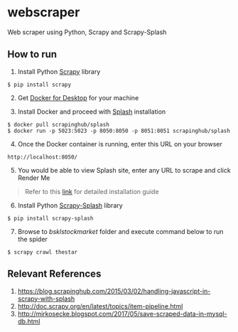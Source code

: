 # webscraper
Web scraper using Python, Scrapy and Scrapy-Splash

## How to run
1. Install Python [Scrapy](https://scrapy.org/) library  

```
$ pip install scrapy
```

2. Get [Docker for Desktop](https://www.docker.com/get-started) for your machine

3. Install Docker and proceed with [Splash](https://splash.readthedocs.io/en/stable/index.html) installation

```Docker
$ docker pull scrapinghub/splash
$ docker run -p 5023:5023 -p 8050:8050 -p 8051:8051 scrapinghub/splash
```
4. Once the Docker container is running, enter this URL on your browser

```
http://localhost:8050/
```

5. You would be able to view Splash site, enter any URL to scrape and click Render Me

>Refer to this [link](https://splash.readthedocs.io/en/latest/install.html) for detailed installation guide

6. Install Python [Scrapy-Splash](https://splash.readthedocs.io/en/stable/index.html) library

```
$ pip install scrapy-splash
```

7. Browse to *bsklstockmarket* folder and execute command below to run the spider

```
$ scrapy crawl thestar
```
## Relevant References
1. https://blog.scrapinghub.com/2015/03/02/handling-javascript-in-scrapy-with-splash
2. http://doc.scrapy.org/en/latest/topics/item-pipeline.html
3. http://mirkosecke.blogspot.com/2017/05/save-scraped-data-in-mysql-db.html
